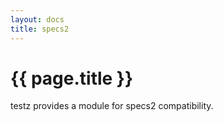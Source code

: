 ```yaml
---
layout: docs
title: specs2
---
```


# {{ page.title }}

testz provides a module for specs2 compatibility.